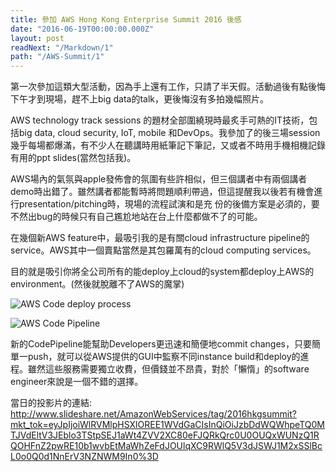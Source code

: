 ```yaml
---
title: 參加 AWS Hong Kong Enterprise Summit 2016 後感
date: "2016-06-19T00:00:00.000Z"
layout: post
readNext: "/Markdown/1"
path: "/AWS-Summit/1"
---
```


第一次參加這類大型活動，因為手上還有工作，只請了半天假。活動過後有點後悔下午才到現場，趕不上big data的talk，更後悔沒有多拍幾幅照片。

AWS technology track sessions 的題材全部圍繞現時最炙手可熱的IT技術，包括big data, cloud security, IoT, mobile 和DevOps。我參加了的後三場session幾乎每場都爆滿，有不少人在聽講時用紙筆記下筆記，又或者不時用手機相機記錄有用的ppt slides(當然包括我)。

AWS場內的氣氛與apple發佈會的氛圍有些許相似，但三個講者中有兩個講者demo時出錯了。雖然講者都能暫時將問題順利帶過，但這提醒我以後若有機會進行presentation/pitching時，現場的流程試演和是充 份的後備方案是必須的，要不然出bug的時候只有自己尷尬地站在台上什麼都做不了的可能。

在幾個新AWS feature中，最吸引我的是有關cloud infrastructure pipeline的service。AWS其中一個賣點當然是其包羅萬有的cloud computing services。

目的就是吸引你將全公司所有的能deploy上cloud的system都deploy上AWS的environment。(然後就脫離不了AWS的魔掌)

![AWS Code deploy process](https://lh3.googleusercontent.com/vxVCnhqdzbxcycEejDY6qhxTyfdEmVwLVHk65tAVxxFHKhAoo8NK65nVnlijSf6nGsqendPf=s480)

![AWS Code Pipeline](https://lh3.googleusercontent.com/bdE-xKx4cCPKzVigSSJ00yVVc5h3kek0Hjs1n_ApepnsfjFVU956WHM1BOghwqZFHx8cMTnM=s480)

新的CodePipeline能幫助Developers更迅速和簡便地commit changes，只要簡單一push，就可以從AWS提供的GUI中監察不同instance build和deploy的進程。雖然這些服務需要獨立收費，但價錢並不昂貴，對於「懶惰」的software engineer來說是一個不錯的選擇。

當日的投影片的連結: http://www.slideshare.net/AmazonWebServices/tag/2016hkgsummit?mkt_tok=eyJpIjoiWlRVMlpHSXlOREE1WVdGaCIsInQiOiJzbDdWQWhpeTQ0MTJVdEltV3JEblo3TStpSEJ1aWt4ZVV2XC80eFJQRkQrc0U0OUQxWUNzQ1RQOHFnZ2pwRE10b1wvbEtMaWhZeFdJOUlqXC9RWlQ5V3dJSWJ1M2xSSlBcL0o0Q0d1NnErV3NZNWM9In0%3D
